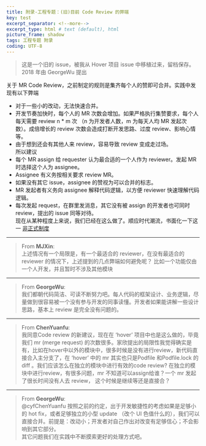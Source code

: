 ```yaml
---
title: 附录-工程专题：(旧)目前 Code Review 的弊端  
key: test
excerpt_separator: <!--more-->
excerpt_type: html # text (default), html
picture_frame: shadow
tags: 工程专题 附录
coding: UTF-8
--- 
```

> 这是一个旧的 issue，被我从 Hover 项目 issue 中移植过来，留档保存。    
> 2018 年由 GeorgeWu 提出    
  
关于 MR Code Review，之前制定的规则是集齐每个人的赞即可合并。实践中发现有以下弊端  
* 对于一些小的改动，无法快速合并。  
* 开发节奏加快时，每个人的 MR 次数会增加。如果严格执行集赞要求，每个人每天需要 review n * m 次 （n 为开发者人数，m 为每天人均 MR 发起次数）。成倍增长的 review 次数会造成打断开发思路、过度 review、影响心情等。  
* 由于想到还会有其他人来 review，容易导致 review 变成走过场。  
所以建议  
* 每个 MR assign 给 requester 认为最合适的一个人作为 reviewer。发起 MR 时选择这个人为 assignee。  
* Assignee 有义务按相关要求 review MR。  
* 如果没有其它 issue，assignee 的赞视为可以合并的标志。  
* MR 发起者有义务向 assignee 解释代码逻辑，以方便 reviewer 快速理解代码逻辑。  
* 每次发起 request，在群里发消息，其它没有被 assign 的开发者也可同时 review，提出的 issue 同等对待。  
现在从某种程度上来说，我们已经在这么做了。顺应时代潮流，书面化一下这一 [非正式制度](https://en.wikipedia.org/wiki/Institution#Informal_Institutions)   

- - - -  

> From **MJXin**:    
上述情况有一个局限是，有一个最适合的 reviewer，在没有最适合的 reviewer 的情况下，上述提到的几点弊端如何避免呢？ 比如一个功能仅由一个人开发，并且暂时不涉及其他模块  

- - - -  

> From **GeorgeWu**:    
我们都朝代码简洁、可读不断努力吧。每人代码的框架设计、业务逻辑，尽量做到很容易被一个没有参与开发的同事读懂。开发者如果能讲解一些设计思路，基本上 review 是完全没有问题的。  

- - - -  

> From **ChenYuanfu**:    
我同意Code review 的新建议，现在在 ‘hover’ 项目中也是这么做的，毕竟我们 mr (merge request) 的次数很多。家欣提出的局限性我觉得确实是有，比如在hover中以外的模块中，很多时候是没有进行review，新代码直接合入主分支了，在 ‘hover’ 中的 mr 其实也只是Podfile 和Podfile.lock 的 diff 。我们应该怎么在独立的模块中进行有效的code review? 在独立的模块中进行review，有很多问题，mr 不知道可以assign给谁？一个 mr 发起了很长时间没有人去 review， 这个时候是继续等还是直接合？  

- - - -  

> From **GeorgeWu**:    
@cyfChenYuanfu 按照之前的约定，出于开发敏捷性的考虑如果是足够小的 hot fix，或者足够独立的小型 update （改个 UI 色值什么的），我们可以直接合并。前提是：改动小；开发者对自己作出对改变有足够信心；不会影响到其它部分。  
其它问题我们在实践中不断摸索更好的处理方式吧。  
  
